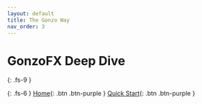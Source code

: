 ```yaml
---
layout: default
title: The Gonzo Way
nav_order: 3
---
```

# GonzoFX Deep Dive
{: .fs-9 }

{: .fs-6 }
[Home](https://madteapartygames.github.io/the-gonzo-docs/){: .btn .btn-purple }
[Quick Start](https://madteapartygames.github.io/the-gonzo-docs/docs/quickstart.html){: .btn .btn-purple }